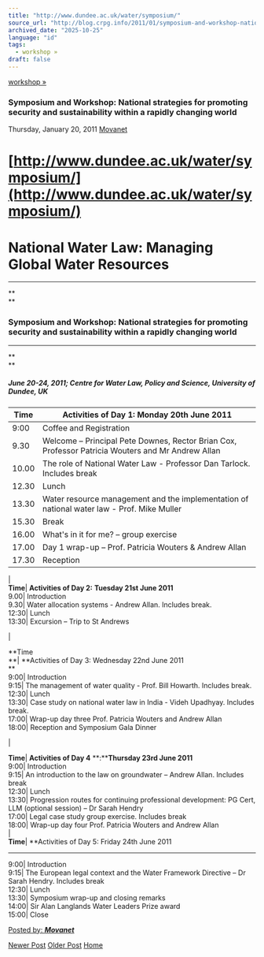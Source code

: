 ```yaml
---
title: "http://www.dundee.ac.uk/water/symposium/"
source_url: "http://blog.crpg.info/2011/01/symposium-and-workshop-national.html"
archived_date: "2025-10-25"
language: "id"
tags:
  - workshop »
draft: false
---
```


[workshop »](http://blog.crpg.info/search/label/workshop)

###  Symposium and Workshop: National strategies for promoting security and sustainability within a rapidly changing world 

Thursday, January 20, 2011  [ Movanet ](https://www.blogger.com/profile/10356608562678830076 "author profile")

# [http://www.dundee.ac.uk/water/symposium/](http://www.dundee.ac.uk/water/symposium/)

  


# National Water Law: Managing Global Water Resources

****  


**  
**

  


### Symposium and Workshop: National strategies for promoting security and sustainability within a rapidly changing world

****  


**  
**

  


##### June 20-24, 2011; Centre for Water Law, Policy and Science, University of Dundee, UK  
  
  


  


**Time** | **Activities of Day 1: Monday 20th June 2011**  
---|---  
9:00 |  Coffee and Registration  
9.30 |  Welcome – Principal Pete Downes, Rector Brian Cox, Professor Patricia Wouters and Mr Andrew Allan  
10.00|  The role of National Water Law - Professor Dan Tarlock. Includes break  
12.30|  Lunch  
13.30|  Water resource management and the implementation of national water law - Prof. Mike Muller  
15.30|  Break  
16.00|  What's in it for me? – group exercise  
17.00|  Day 1 wrap-up – Prof. Patricia Wouters & Andrew Allan  
17.30|  Reception  
|   
**Time**|  **Activities of Day 2:** **Tuesday 21st June 2011**  
9.00|  Introduction  
9.30|  Water allocation systems - Andrew Allan. Includes break.  
12:30|  Lunch  
13:30|  Excursion – Trip to St Andrews  
  
|   
  
**Time  
**| **Activities of Day 3: Wednesday 22nd June 2011  
**  
9:00| Introduction  
9:15| The management of water quality - Prof. Bill Howarth. Includes break.  
12:30| Lunch  
13:30| Case study on national water law in India - Videh Upadhyay. Includes break.  
17:00| Wrap-up day three Prof. Patricia Wouters and Andrew Allan  
18:00| Reception and Symposium Gala Dinner  
  
|   
  
**Time**| **Activities of Day 4** **:****Thursday 23rd June 2011**  
9:00|  Introduction  
9:15|  An introduction to the law on groundwater – Andrew Allan. Includes break  
12:30|  Lunch  
13:30|  Progression routes for continuing professional development: PG Cert, LLM (optional session) – Dr Sarah Hendry  
17:00|  Legal case study group exercise. Includes break  
18:00|  Wrap-up day four Prof. Patricia Wouters and Andrew Allan  
|   
**Time**| **Activities of Day 5: Friday 24th June 2011  
******  
9:00|  Introduction  
9:15|  The European legal context and the Water Framework Directive – Dr Sarah Hendry. Includes break  
12:30|  Lunch  
13:30|  Symposium wrap-up and closing remarks  
14:00|  Sir Alan Langlands Water Leaders Prize award  
15:00|  Close  
  
[ Posted by: _**Movanet**_ ](https://www.blogger.com/profile/10356608562678830076 "author profile")

[ ](https://www.blogger.com/email-post/1800407982648215581/8485036251434244479 "Email Post") [ ](https://www.blogger.com/post-edit.g?blogID=1800407982648215581&postID=8485036251434244479&from=pencil "Edit Post")

[Newer Post](http://blog.crpg.info/2011/01/right-to-sanitation-in-india-workshop.html "Newer Post") [Older Post](http://blog.crpg.info/2010/12/fwd-your-paper-makes-ssrn-top-ten-list.html "Older Post") [Home](http://blog.crpg.info/)
